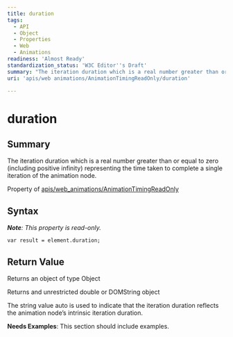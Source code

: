```yaml
---
title: duration
tags:
  - API
  - Object
  - Properties
  - Web
  - Animations
readiness: 'Almost Ready'
standardization_status: 'W3C Editor''s Draft'
summary: "The iteration duration which is a real number greater than or equal to zero (including positive infinity) representing the time taken to complete a single iteration of the animation node.\n"
uri: 'apis/web animations/AnimationTimingReadOnly/duration'

---
```

# duration

## Summary

The iteration duration which is a real number greater than or equal to zero (including positive infinity) representing the time taken to complete a single iteration of the animation node.

<span data-meta="applies_to" data-type="key">Property of <span data-type="value">[apis/web\_animations/AnimationTimingReadOnly](/apis/web_animations/AnimationTimingReadOnly)</span></span>

## Syntax

***Note**: This property is read-only.*

``` {.js}
var result = element.duration;
```

## Return Value

<span data-meta="return" data-type="key">Returns an object of type <span data-type="value">Object</span></span>

Returns and unrestricted double or DOMString object

The string value auto is used to indicate that the iteration duration reflects the animation node’s intrinsic iteration duration.

**Needs Examples**: This section should include examples.

